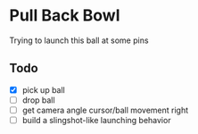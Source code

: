 # Pull Back Bowl
Trying to launch this ball at some pins

## Todo
- [x] pick up ball
- [ ] drop ball
- [ ] get camera angle cursor/ball movement right
- [ ] build a slingshot-like launching behavior  